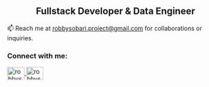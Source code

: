 <h2 align="center">Fullstack Developer & Data Engineer</h2>

📫 Reach me at robbysobari.project@gmail.com for collaborations or inquiries.

<h3 align="left">Connect with me:</h3>
<p align="left">
  <a href="https://linkedin.com/in/robbysobari" target="_blank">
    <img align="center" src="https://raw.githubusercontent.com/rahuldkjain/github-profile-readme-generator/master/src/images/icons/Social/linked-in-alt.svg" alt="robbysobari LinkedIn" height="30" width="40" />
  </a>
  <a href="https://instagram.com/robbysobarii" target="_blank">
    <img align="center" src="https://raw.githubusercontent.com/rahuldkjain/github-profile-readme-generator/master/src/images/icons/Social/instagram.svg" alt="robbysobarii Instagram" height="30" width="40" />
  </a>
</p>
